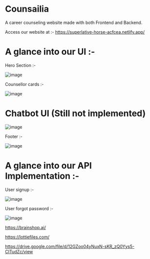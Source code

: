 
# Counsailia

A career counseling website made with both Frontend and Backend.

Access our website at :- https://superlative-horse-acfcea.netlify.app/

# A glance into our UI :- 

Hero Section :-

![image](https://user-images.githubusercontent.com/90630641/163678482-03e19620-cb62-4b16-bff8-ed7ae4e68c27.png)

Counsellor cards :-

![image](https://user-images.githubusercontent.com/90630641/163678502-616be8e5-fcf4-4d7b-aea0-264f355d55a8.png)

# Chatbot UI (Still not implemented)

![image](https://user-images.githubusercontent.com/90630641/163679084-0cd05cb0-1468-45c8-82f4-4bbdcb777c2a.png)


Footer :-

![image](https://user-images.githubusercontent.com/90630641/163678514-cd2e248d-6c6e-4975-9c4b-4e4fce0366bb.png)


# A glance into our API Implementation :-


User signup :-

![image](https://user-images.githubusercontent.com/90630641/163678374-7b8ee3ba-ff40-483d-83b4-a9286508a55a.png)

User forgot password :-

![image](https://user-images.githubusercontent.com/90630641/163678379-2b584be9-d4af-4d89-9080-3f96060540f6.png)


https://brainshop.ai/

https://lottiefiles.com/

https://drive.google.com/file/d/12GZoo04yNuxN-sKR_zQ0Yys5-CITudZc/view
